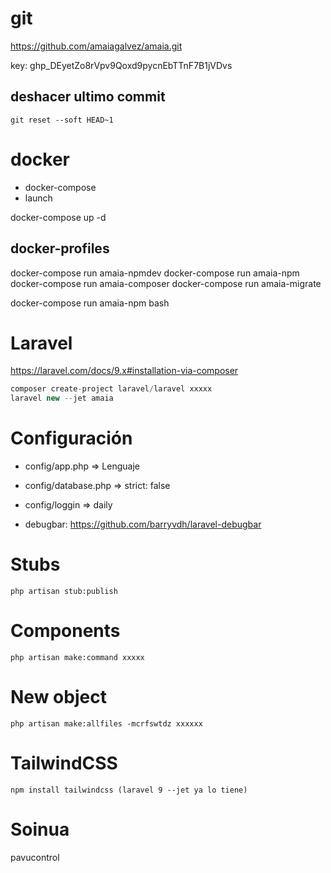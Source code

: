 # git

https://github.com/amaiagalvez/amaia.git

key: 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

## deshacer ultimo commit 
    git reset --soft HEAD~1

# docker

- docker-compose
- launch
   
docker-compose up -d

## docker-profiles

docker-compose run amaia-npmdev
docker-compose run amaia-npm
docker-compose run amaia-composer
docker-compose run amaia-migrate

 docker-compose run amaia-npm bash

# Laravel

https://laravel.com/docs/9.x#installation-via-composer

```php
composer create-project laravel/laravel xxxxx
laravel new --jet amaia
```

# Configuración

- config/app.php => Lenguaje
- config/database.php => strict: false
- config/loggin =>  daily

- debugbar: https://github.com/barryvdh/laravel-debugbar

# Stubs

    php artisan stub:publish

# Components

    php artisan make:command xxxxx

# New object

    php artisan make:allfiles -mcrfswtdz xxxxxx

# TailwindCSS

    npm install tailwindcss (laravel 9 --jet ya lo tiene)


# Soinua

pavucontrol